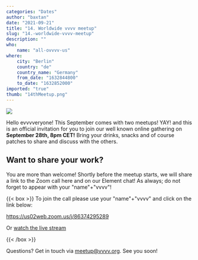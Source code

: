 ```yaml
---
categories: "Dates"
author: "baxtan"
date: "2021-09-21"
title: "14. Worldwide vvvv meetup"
slug: "14.-worldwide-vvvv-meetup"
description: ""
who: 
    name: "all-ovvvv-us"
where: 
    city: "Berlin"
    country: "de"
    country_name: "Germany"
    from_date: "1632844800"
    to_date: "1632852000"
imported: "true"
thumb: "14thMeetup.png"
---
```



![](14thMeetup.png) 

Hello evvvveryone!
This September comes with two meetups! YAY! and this is an official invitation for you to join our well known online gathering on **September 28th, 8pm CET!** Bring your drinks, snacks and of course patches to share and discuss with the others.

## Want to share your work?
You are more than welcome! Shortly before the meetup starts, we will share a link to the Zoom call here and on our Element chat! As always; do not forget to appear with your "name"+"vvvv"!

{{< box >}}
To join the call please use your "name"+"vvvv" and click on the link below:

<https://us02web.zoom.us/j/86374295289>

Or [watch the live stream](https://youtu.be/L9zy-dJw-HQ)
{{< /box >}}

Questions? Get in touch via meetup@vvvv.org.
See you soon!